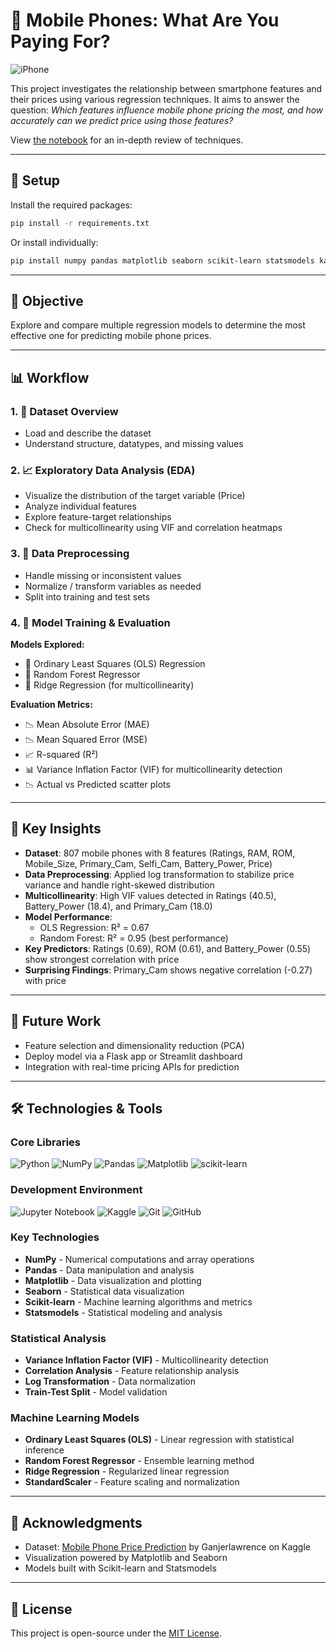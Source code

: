 
# 📱 Mobile Phones: What Are You Paying For?

![iPhone](pexels-photo-1092644-s.jpg)

This project investigates the relationship between smartphone features and their prices using various regression techniques. It aims to answer the question: _Which features influence mobile phone pricing the most, and how accurately can we predict price using those features?_

View [the notebook](https://github.com/wbott/ml-regression-mobile-phones/blob/main/MMP%20Analysis.ipynb) for an in-depth review of techniques.

---

## 🔧 Setup

Install the required packages:

```bash
pip install -r requirements.txt
```

Or install individually:

```bash
pip install numpy pandas matplotlib seaborn scikit-learn statsmodels kaggle jupyter ipykernel
```

---

## 🎯 Objective

Explore and compare multiple regression models to determine the most effective one for predicting mobile phone prices.

---

## 📊 Workflow

### 1. 📁 Dataset Overview
- Load and describe the dataset
- Understand structure, datatypes, and missing values

### 2. 📈 Exploratory Data Analysis (EDA)
- Visualize the distribution of the target variable (Price)
- Analyze individual features
- Explore feature-target relationships
- Check for multicollinearity using VIF and correlation heatmaps

### 3. 🧹 Data Preprocessing
- Handle missing or inconsistent values
- Normalize / transform variables as needed
- Split into training and test sets

### 4. 🤖 Model Training & Evaluation

**Models Explored:**
- 🔹 Ordinary Least Squares (OLS) Regression
- 🔹 Random Forest Regressor
- 🔹 Ridge Regression (for multicollinearity)

**Evaluation Metrics:**
- 📉 Mean Absolute Error (MAE)
- 📉 Mean Squared Error (MSE)
- 📈 R-squared (R²)
- 📊 Variance Inflation Factor (VIF) for multicollinearity detection
- 📉 Actual vs Predicted scatter plots

---

## 🧠 Key Insights

- **Dataset**: 807 mobile phones with 8 features (Ratings, RAM, ROM, Mobile_Size, Primary_Cam, Selfi_Cam, Battery_Power, Price)
- **Data Preprocessing**: Applied log transformation to stabilize price variance and handle right-skewed distribution
- **Multicollinearity**: High VIF values detected in Ratings (40.5), Battery_Power (18.4), and Primary_Cam (18.0)
- **Model Performance**: 
  - OLS Regression: R² = 0.67
  - Random Forest: R² = 0.95 (best performance)
- **Key Predictors**: Ratings (0.69), ROM (0.61), and Battery_Power (0.55) show strongest correlation with price
- **Surprising Findings**: Primary_Cam shows negative correlation (-0.27) with price

---

## 📌 Future Work

- Feature selection and dimensionality reduction (PCA)
- Deploy model via a Flask app or Streamlit dashboard
- Integration with real-time pricing APIs for prediction

---

## 🛠️ Technologies & Tools

### Core Libraries
![Python](https://img.shields.io/badge/python-3670A0?style=for-the-badge&logo=python&logoColor=ffdd54)
![NumPy](https://img.shields.io/badge/numpy-%23013243.svg?style=for-the-badge&logo=numpy&logoColor=white)
![Pandas](https://img.shields.io/badge/pandas-%23150458.svg?style=for-the-badge&logo=pandas&logoColor=white)
![Matplotlib](https://img.shields.io/badge/Matplotlib-%23ffffff.svg?style=for-the-badge&logo=Matplotlib&logoColor=black)
![scikit-learn](https://img.shields.io/badge/scikit--learn-%23F7931E.svg?style=for-the-badge&logo=scikit-learn&logoColor=white)

### Development Environment
![Jupyter Notebook](https://img.shields.io/badge/jupyter-%23FA0F00.svg?style=for-the-badge&logo=jupyter&logoColor=white)
![Kaggle](https://img.shields.io/badge/Kaggle-035a7d?style=for-the-badge&logo=kaggle&logoColor=white)
![Git](https://img.shields.io/badge/git-%23F05033.svg?style=for-the-badge&logo=git&logoColor=white)
![GitHub](https://img.shields.io/badge/github-%23121011.svg?style=for-the-badge&logo=github&logoColor=white)

### Key Technologies
- **NumPy** - Numerical computations and array operations
- **Pandas** - Data manipulation and analysis
- **Matplotlib** - Data visualization and plotting
- **Seaborn** - Statistical data visualization
- **Scikit-learn** - Machine learning algorithms and metrics
- **Statsmodels** - Statistical modeling and analysis

### Statistical Analysis
- **Variance Inflation Factor (VIF)** - Multicollinearity detection
- **Correlation Analysis** - Feature relationship analysis
- **Log Transformation** - Data normalization
- **Train-Test Split** - Model validation

### Machine Learning Models
- **Ordinary Least Squares (OLS)** - Linear regression with statistical inference
- **Random Forest Regressor** - Ensemble learning method
- **Ridge Regression** - Regularized linear regression
- **StandardScaler** - Feature scaling and normalization

---

## 🙌 Acknowledgments

- Dataset: [Mobile Phone Price Prediction](https://www.kaggle.com/datasets/ganjerlawrence/mobile-phone-price-prediction-cleaned-dataset) by Ganjerlawrence on Kaggle
- Visualization powered by Matplotlib and Seaborn
- Models built with Scikit-learn and Statsmodels

---

## 📂 License

This project is open-source under the [MIT License](LICENSE).
